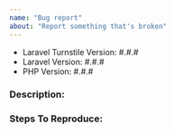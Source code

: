 ```yaml
---
name: "Bug report"
about: "Report something that's broken"
---
```


<!-- DO NOT THROW THIS AWAY -->
<!-- Fill out the FULL versions with patch versions -->

- Laravel Turnstile Version: #.#.#
- Laravel Version: #.#.#
- PHP Version: #.#.#

### Description:


### Steps To Reproduce:

<!-- If possible, please provide a GitHub repository to demonstrate your issue -->
